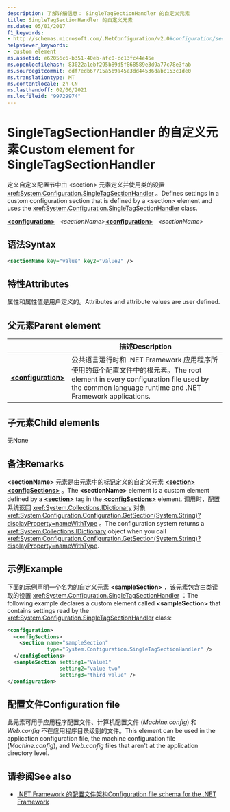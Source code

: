 ```yaml
---
description: 了解详细信息： SingleTagSectionHandler 的自定义元素
title: SingleTagSectionHandler 的自定义元素
ms.date: 05/01/2017
f1_keywords:
- http://schemas.microsoft.com/.NetConfiguration/v2.0#configuration/sectionName
helpviewer_keywords:
- custom element
ms.assetid: e62056c6-b351-40eb-afc0-cc13fc44e45e
ms.openlocfilehash: 83022a1ebf295b89d5f868589e3d9a77c78e3fab
ms.sourcegitcommit: ddf7edb67715a5b9a45e3dd44536dabc153c1de0
ms.translationtype: MT
ms.contentlocale: zh-CN
ms.lasthandoff: 02/06/2021
ms.locfileid: "99729974"
---
```

# <a name="custom-element-for-singletagsectionhandler"></a><span data-ttu-id="abeaa-103">SingleTagSectionHandler 的自定义元素</span><span class="sxs-lookup"><span data-stu-id="abeaa-103">Custom element for SingleTagSectionHandler</span></span>

<span data-ttu-id="abeaa-104">定义自定义配置节中由 \<section> 元素定义并使用类的设置 <xref:System.Configuration.SingleTagSectionHandler> 。</span><span class="sxs-lookup"><span data-stu-id="abeaa-104">Defines settings in a custom configuration section that is defined by a \<section> element and uses the <xref:System.Configuration.SingleTagSectionHandler> class.</span></span>

<span data-ttu-id="abeaa-105">[**\<configuration>**](configuration-element.md) &nbsp;&nbsp;*\<sectionName>*</span><span class="sxs-lookup"><span data-stu-id="abeaa-105">[**\<configuration>**](configuration-element.md) &nbsp;&nbsp;*\<sectionName>*</span></span>

## <a name="syntax"></a><span data-ttu-id="abeaa-106">语法</span><span class="sxs-lookup"><span data-stu-id="abeaa-106">Syntax</span></span>

```xml
<sectionName key="value" key2="value2" />
```

## <a name="attributes"></a><span data-ttu-id="abeaa-107">特性</span><span class="sxs-lookup"><span data-stu-id="abeaa-107">Attributes</span></span>

<span data-ttu-id="abeaa-108">属性和属性值是用户定义的。</span><span class="sxs-lookup"><span data-stu-id="abeaa-108">Attributes and attribute values are user defined.</span></span>

## <a name="parent-element"></a><span data-ttu-id="abeaa-109">父元素</span><span class="sxs-lookup"><span data-stu-id="abeaa-109">Parent element</span></span>

|     | <span data-ttu-id="abeaa-110">描述</span><span class="sxs-lookup"><span data-stu-id="abeaa-110">Description</span></span> |
| --- | ----------- |
| [**\<configuration>**](configuration-element.md) | <span data-ttu-id="abeaa-111">公共语言运行时和 .NET Framework 应用程序所使用的每个配置文件中的根元素。</span><span class="sxs-lookup"><span data-stu-id="abeaa-111">The root element in every configuration file used by the common language runtime and .NET Framework applications.</span></span> |

## <a name="child-elements"></a><span data-ttu-id="abeaa-112">子元素</span><span class="sxs-lookup"><span data-stu-id="abeaa-112">Child elements</span></span>

<span data-ttu-id="abeaa-113">无</span><span class="sxs-lookup"><span data-stu-id="abeaa-113">None</span></span>

## <a name="remarks"></a><span data-ttu-id="abeaa-114">备注</span><span class="sxs-lookup"><span data-stu-id="abeaa-114">Remarks</span></span>

<span data-ttu-id="abeaa-115">**\<sectionName>** 元素是由元素中的标记定义的自定义元素 [**\<section>**](section-element.md) [**\<configSections>**](configsections-element-for-configuration.md) 。</span><span class="sxs-lookup"><span data-stu-id="abeaa-115">The **\<sectionName>** element is a custom element defined by a [**\<section>**](section-element.md) tag in the [**\<configSections>**](configsections-element-for-configuration.md) element.</span></span> <span data-ttu-id="abeaa-116">调用时，配置系统返回 <xref:System.Collections.IDictionary> 对象 <xref:System.Configuration.Configuration.GetSection(System.String)?displayProperty=nameWithType> 。</span><span class="sxs-lookup"><span data-stu-id="abeaa-116">The configuration system returns a <xref:System.Collections.IDictionary> object when you call <xref:System.Configuration.Configuration.GetSection(System.String)?displayProperty=nameWithType>.</span></span>

## <a name="example"></a><span data-ttu-id="abeaa-117">示例</span><span class="sxs-lookup"><span data-stu-id="abeaa-117">Example</span></span>

<span data-ttu-id="abeaa-118">下面的示例声明一个名为的自定义元素 **\<sampleSection>** ，该元素包含由类读取的设置 <xref:System.Configuration.SingleTagSectionHandler> ：</span><span class="sxs-lookup"><span data-stu-id="abeaa-118">The following example declares a custom element called **\<sampleSection>** that contains settings read by the <xref:System.Configuration.SingleTagSectionHandler> class:</span></span>

```xml
<configuration>
  <configSections>
    <section name="sampleSection"
             type="System.Configuration.SingleTagSectionHandler" />
  </configSections>
  <sampleSection setting1="Value1"
                 setting2="value two"
                 setting3="third value" />
</configuration>
```

## <a name="configuration-file"></a><span data-ttu-id="abeaa-119">配置文件</span><span class="sxs-lookup"><span data-stu-id="abeaa-119">Configuration file</span></span>

<span data-ttu-id="abeaa-120">此元素可用于应用程序配置文件、计算机配置文件 (*Machine.config*) 和 *Web.config* 不在应用程序目录级别的文件。</span><span class="sxs-lookup"><span data-stu-id="abeaa-120">This element can be used in the application configuration file, the machine configuration file (*Machine.config*), and *Web.config* files that aren't at the application directory level.</span></span>

## <a name="see-also"></a><span data-ttu-id="abeaa-121">请参阅</span><span class="sxs-lookup"><span data-stu-id="abeaa-121">See also</span></span>

- [<span data-ttu-id="abeaa-122">.NET Framework 的配置文件架构</span><span class="sxs-lookup"><span data-stu-id="abeaa-122">Configuration file schema for the .NET Framework</span></span>](index.md)
